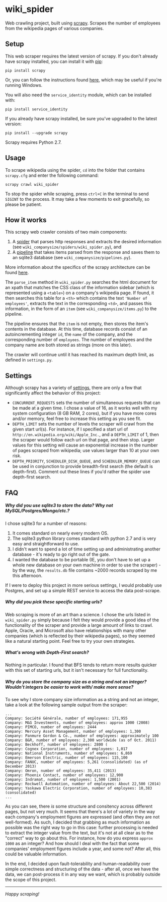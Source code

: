 # wiki_spider
Web crawling project, built using [scrapy](http://scrapy.org/). Scrapes the number of employees from the wikipedia pages of various companies.

## Setup

This web scraper requires the latest version of scrapy. If you don't already have scrapy installed, you can install it with [pip](https://pypi.python.org/pypi/pip):

```
pip install scrapy
```

Or, you can follow the instructions found [here](http://doc.scrapy.org/en/latest/intro/install.html), which may be useful if you're running Windows.

You will also need the `service_identity` module, which can be installed with:

```
pip install service_identity
```

If you already have scrapy installed, be sure you've upgraded to the latest version:

```
pip install --upgrade scrapy
```

Scrapy requires Python 2.7.

## Usage

To scrape wikipedia using the spider, `cd` into the folder that contains `scrapy.cfg` and enter the following command:

```
scrapy crawl wiki_spider
```

To stop the spider while scraping, press `ctrl+C` in the terminal to send `SIGINT` to the process. It may take a few moments to exit gracefully, so please be patient.

## How it works

This scrapy web crawler consists of two main components:

1. A [spider](http://doc.scrapy.org/en/latest/topics/spiders.html) that parses http responses and extracts the desired information (see `wiki_companysize/spiders/wiki_spider.py`), and
2. A [pipeline](http://doc.scrapy.org/en/latest/topics/item-pipeline.html) that takes items parsed from the response and saves them to an sqlite3 database (see `wiki_companysize/pipelines.py`).

More information about the specifics of the scrapy architecture can be found [here](http://doc.scrapy.org/en/latest/topics/architecture.html).

The `parse_item` method in `wiki_spider.py` searches the html document for an xpath that matches the CSS class of the information sidebar (which is represented using a `<table>`) on a company's wikipedia page. If found, it then searches this table for a `<th>` which contains the text `'Number of employees'`, extracts the text in the corresponding `<td>`, and passes this information, in the form of an `item` (see `wiki_companysize/items.py`) to the pipeline. 

The pipeline ensures that the `item` is not empty, then stores the item's contents in the database. At this time, database records consist of an autoincrementing integer `id`, the `name` of the company, and the corresponding number of `employees`. The number of employees and the company name are both stored as strings (more on this later). 

The crawler will continue until it has reached its maximum depth limit, as defined in `settings.py`.

## Settings

Although scrapy has a variety of [settings](http://doc.scrapy.org/en/latest/topics/settings.html), there are only a few that significantly affect the behavior of this project:

* `CONCURRENT_REQUESTS` sets the number of simultaneous requests that can be made at a given time. I chose a value of 16, as it works well with my system configuration (8 GB RAM, 2 cores), but if you have more cores and/or memory, feel free to increase this setting as you see fit.
* `DEPTH_LIMIT` sets the number of levels the scraper will crawl from the given start url(s). For instance, if I specified a start url of `http://en.wikipedia.org/wiki/Apple_Inc.`, and a `DEPTH_LIMIT` of 1, then the scraper would follow each url on that page, and then stop. Larger values for this setting will cause an exponential increase in the number of pages scraped from wikipedia; use values larger than 10 at your own risk.
* `DEPTH_PRIORITY`, `SCHEDULER_DISK_QUEUE`, and `SCHEDULER_MEMORY_QUEUE` can be used in conjunction to provide breadth-first search (the default is depth-first). Comment out these lines if you'd rather the spider use depth-first search.

## FAQ

##### Why did you use sqlite3 to store the data? Why not MySQL/Postgres/Mongo/etc.?

I chose sqlite3 for a number of reasons:

1. It comes standard on nearly every modern OS.
2. The sqlite3 python library comes standard with python 2.7 and is very easy and straightforward to use.
3. I didn't want to spend a lot of time setting up and administrating another database - it's ready to go right out of the gate.
4. I wanted the database to be portable (IE, you don't have to set up a whole new database on your own machine in order to use the scraper) - by the way, the `results.db` file contains ~2000 records scraped by me this afternoon.
 
If I were to deploy this project in more serious settings, I would probably use Postgres, and set up a simple REST service to access the data post-scrape.

##### Why did you pick these specific starting urls?

Web scraping is more of an art than a science. I chose the urls listed in `wiki_spider.py` simply because I felt they would provide a good idea of the functionality of the scraper and provide a large amount of links to crawl. Apple, Oracle, and Microsoft also have relationships with many other companies (which is reflected by their wikipedia pages), so they seemed like a natural starting point. Feel free to try your own strategies.

##### What's wrong with Depth-First search?

Nothing in particular. I found that BFS tends to return more results quicker with this set of starting urls, but it isn't necessary for full functionality.

##### Why do you store the company size as a string and not an integer? Wouldn't integers be easier to work with/ make more sense?

To see why I store company size information as a string and not an integer, take a look at the following sample output from the scraper:

```
...
Company: Société Générale, number of employees: 171,955 
Company: M&G Investments, number of employees: approx 1000 (2008)
Company: PIMCO, number of employees: 2444
Company: Mercury Asset Management, number of employees: 1,300
Company: Panmure Gordon & Co., number of employees: approximately 100
Company: B&R, number of employees: 2,300 worldwide (as of Oct. 2011)
Company: Beckhoff, number of employees: 2800 (
Company: Cognex Corporation, number of employees: 1,017
Company: National Instruments, number of employees: 6,869 
Company: Emerson Electric, number of employees: 115,100 
Company: FANUC, number of employees: 5,261 (consolidated) (as of December 2013)
Company: Omron, number of employees: 35,411 (2013)
Company: Phoenix Contact, number of employees: 12,900
Company: Indramat, number of employees: 1,500 (2001)
Company: Rockwell Automation, number of employees: About 22,500 (2014)
Company: Yaskawa Electric Corporation, number of employees: 10,383 (consolidated)
...
```

As you can see, there *is* some structure and consitency across different pages, but not very much. It seems that there's a lot of variety in the way each company's employment figures are expressed (and often they are not well-formed). As such, I decided that grabbing as much information as possible was the right way to go in this case: further processing is needed to extract the integer value from the text, but it's not at all clear as to the "correct" way to go about this. For instance, how do you express `approx 1000` as an integer? And how should I deal with the fact that some companies' employment figures include a year, and some not? After all, this could be valuable information. 

In the end, I decided upon fault-tolerability and human-readability over simple correctness and structuring of the data - after all, once we have the data, we can post-process it in any way we want, which is probably outside the scope of this project.

***

*Happy scraping!*





